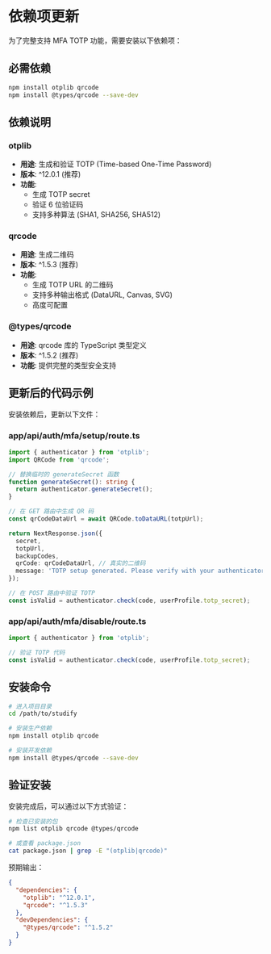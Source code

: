 # 依赖项更新

为了完整支持 MFA TOTP 功能，需要安装以下依赖项：

## 必需依赖

```bash
npm install otplib qrcode
npm install @types/qrcode --save-dev
```

## 依赖说明

### otplib
- **用途**: 生成和验证 TOTP (Time-based One-Time Password)
- **版本**: ^12.0.1 (推荐)
- **功能**: 
  - 生成 TOTP secret
  - 验证 6 位验证码
  - 支持多种算法 (SHA1, SHA256, SHA512)

### qrcode  
- **用途**: 生成二维码
- **版本**: ^1.5.3 (推荐)
- **功能**:
  - 生成 TOTP URL 的二维码
  - 支持多种输出格式 (DataURL, Canvas, SVG)
  - 高度可配置

### @types/qrcode
- **用途**: qrcode 库的 TypeScript 类型定义
- **版本**: ^1.5.2 (推荐)
- **功能**: 提供完整的类型安全支持

## 更新后的代码示例

安装依赖后，更新以下文件：

### app/api/auth/mfa/setup/route.ts
```typescript
import { authenticator } from 'otplib';
import QRCode from 'qrcode';

// 替换临时的 generateSecret 函数
function generateSecret(): string {
  return authenticator.generateSecret();
}

// 在 GET 路由中生成 QR 码
const qrCodeDataUrl = await QRCode.toDataURL(totpUrl);

return NextResponse.json({
  secret,
  totpUrl,
  backupCodes,
  qrCode: qrCodeDataUrl, // 真实的二维码
  message: 'TOTP setup generated. Please verify with your authenticator app.'
});

// 在 POST 路由中验证 TOTP
const isValid = authenticator.check(code, userProfile.totp_secret);
```

### app/api/auth/mfa/disable/route.ts
```typescript
import { authenticator } from 'otplib';

// 验证 TOTP 代码
const isValid = authenticator.check(code, userProfile.totp_secret);
```

## 安装命令

```bash
# 进入项目目录
cd /path/to/studify

# 安装生产依赖
npm install otplib qrcode

# 安装开发依赖
npm install @types/qrcode --save-dev
```

## 验证安装

安装完成后，可以通过以下方式验证：

```bash
# 检查已安装的包
npm list otplib qrcode @types/qrcode

# 或查看 package.json
cat package.json | grep -E "(otplib|qrcode)"
```

预期输出：
```json
{
  "dependencies": {
    "otplib": "^12.0.1",
    "qrcode": "^1.5.3"
  },
  "devDependencies": {
    "@types/qrcode": "^1.5.2"
  }
}
```
